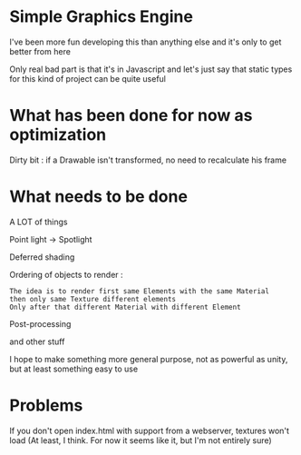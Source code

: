 # Simple Graphics Engine

I've been more fun developing this than anything else and it's only to get better from here

Only real bad part is that it's in Javascript and let's just say that static types for this kind of project can be quite useful

# What has been done for now as optimization

Dirty bit : if a Drawable isn't transformed, no need to recalculate his frame



# What needs to be done

A LOT of things

Point light -> Spotlight

Deferred shading

Ordering of objects to render : 
    
    The idea is to render first same Elements with the same Material
    then only same Texture different elements
    Only after that different Material with different Element
    
 
 Post-processing
 
 and other stuff
 
 I hope to make something more general purpose, not as powerful as unity, but at least something easy to use
 
 # Problems
 
 If you don't open index.html with support from a webserver, textures won't load (At least, I think. For now it seems like it, but I'm not entirely sure)

